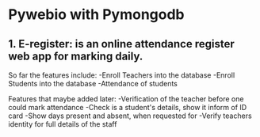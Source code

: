 # Pywebio with Pymongodb

## 1. E-register: is an online attendance register web app for marking daily. 
So far the features include:
-Enroll Teachers into the database
-Enroll Students into the database
-Attendance of students

Features that maybe added later:
-Verification of the teacher before one could mark attendance
-Check is a student's details, show it inform of ID card
-Show days present and absent, when requested for
-Verify teachers identity for full details of the staff